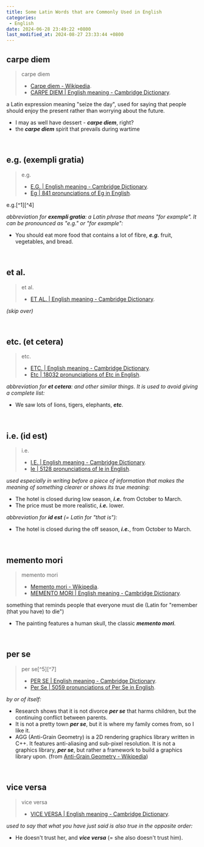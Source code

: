 ```yaml
---
title: Some Latin Words that are Commonly Used in English
categories:
 - English
date: 2024-06-28 23:49:22 +0800
last_modified_at: 2024-08-27 23:33:44 +0800
---
```


## carpe diem

> carpe diem
>
> - [Carpe diem - Wikipedia](https://en.wikipedia.org/wiki/Carpe_diem).
> - [CARPE DIEM \| English meaning - Cambridge Dictionary](https://dictionary.cambridge.org/dictionary/english/carpe-diem).

a Latin expression meaning "seize the day", used for saying that people should enjoy the present rather than worrying about the future.

- I may as well have dessert - ***carpe diem***, right?
- the ***carpe diem*** spirit that prevails during wartime

<br>

## e.g. (exempli gratia)

> e.g.
>
> - [E.G. \| English meaning - Cambridge Dictionary](https://dictionary.cambridge.org/dictionary/english/eg?q=e.g.).
> - [Eg \| 841 pronunciations of Eg in English](https://youglish.com/pronounce/e.g./english).

e.g.[^1][^4]

*abbreviation for **exempli gratia**: a Latin phrase that means "for example". It can be pronounced as "e.g." or "for example":*

- You should eat more food that contains a lot of fibre, ***e.g.*** fruit, vegetables, and bread.

<br>

## et al.

> et al.
>
> - [ET AL. \| English meaning - Cambridge Dictionary](https://dictionary.cambridge.org/dictionary/english/et-al).

*(skip over)*

<br>

## etc. (et cetera)

> etc.
>
> - [ETC. \| English meaning - Cambridge Dictionary](https://dictionary.cambridge.org/dictionary/english/etc).
> - [Etc \| 18032 pronunciations of Etc in English](https://youglish.com/pronounce/etc/english).

*abbreviation for **et cetera**: and other similar things. It is used to avoid giving a complete list:*

- We saw lots of lions, tigers, elephants, ***etc***.

<br>

## i.e. (id est)

> i.e. 
>
> - [I.E. \| English meaning - Cambridge Dictionary](https://dictionary.cambridge.org/dictionary/english/ie).
> - [Ie \| 5128 pronunciations of Ie in English](https://youglish.com/pronounce/i.e./english).

*used especially in writing before a piece of information that makes the meaning of something clearer or shows its true meaning:*

- The hotel is closed during low season, ***i.e.*** from October to March.
- The price must be more realistic, ***i.e.*** lower.

*abbreviation for **id est** (= Latin for "that is"):*

- The hotel is closed during the off season, ***i.e.***, from October to March.

<br>

## memento mori

> memento mori
>
> - [Memento mori - Wikipedia](https://en.wikipedia.org/wiki/Memento_mori).
> - [MEMENTO MORI \| English meaning - Cambridge Dictionary](https://dictionary.cambridge.org/dictionary/english/memento-mori).

something that reminds people that everyone must die (Latin for "remember (that you have) to die")

- The painting features a human skull, the classic ***memento mori***.

<br>

## per se

> per se[^5][^7]
>
> - [PER SE \| English meaning - Cambridge Dictionary](https://dictionary.cambridge.org/dictionary/english/per-se).
> - [Per Se \| 5059 pronunciations of Per Se in English](https://youglish.com/pronounce/per%20se/english).

*by or of itself:*

- Research shows that it is not divorce ***per se*** that harms children, but the continuing conflict between parents.
- It is not a pretty town ***per se***, but it is where my family comes from, so I like it.
- AGG (Anti-Grain Geometry) is a 2D rendering graphics library written in C\+\+. It features anti-aliasing and sub-pixel resolution. It is not a graphics library, ***per se***, but rather a framework to build a graphics library upon. (from [Anti-Grain Geometry - Wikipedia](https://en.wikipedia.org/wiki/Anti-Grain_Geometry))

<br>

## vice versa

> vice versa
>
> - [VICE VERSA \| English meaning - Cambridge Dictionary](https://dictionary.cambridge.org/dictionary/english/vice-versa).

*used to say that what you have just said is also true in the opposite order:*

- He doesn't trust her, and ***vice versa*** (= she also doesn't trust him).
